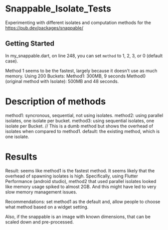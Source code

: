 # Snappable_Isolate_Tests

Experimenting with different isolates and computation methods for the https://pub.dev/packages/snappable/

## Getting Started

In my_snappable.dart, on line 248, you can set `method` to 1, 2, 3, or 0 (default case).

Method 1 seems to be the fastest, largely because it doesn't use as much memory. Using 200 Buckets:
Method1: 300MB, 9 seconds
Method0 (original method with Isolate): 500MB and 48 seconds.

# Description of methods 

method1: syncronous, sequential, not using isolates.
method2: using parallel isolates, one isolate per bucket.
method3: using sequential isolates, one isolate per Bucket.
   // This is a dumb method but shows the overhead of isolates when compared to method1.
default: the existing method, which is one isolate.

# Results
Result: seems like method1 is the fastest method. It seems likely that the overhead of spawning isolates is high. Specifically, using Flutter Performance (android studio), method2 that used parallel isolates looked like memory usage spiked to almost 2GB. And this might have led to very slow memory management issues.

Recommendations: set method1 as the default and, allow people to choose what method based on a widget setting.

Also, if the snappable is an image with known dimensions, that can be scaled down and pre-processed.

